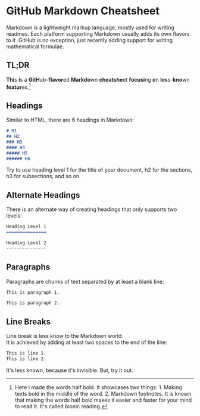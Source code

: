 # GitHub Markdown Cheatsheet

Markdown is a lightweight markup language, mostly used for writing readmes. Each platform supporting Markdown usually adds its own flavors to it. GitHub is no exception, just recently adding support for writing mathematical formulae.

## TL;DR
**Thi**s **i**s a **GitH**ub-**flavor**ed **Markdo**wn **cheatshe**et **focusi**ng **o**n **les**s-**kno**wn **featur**es.[^1]

## Headings
Similar to HTML, there are 6 headings in Markdown:

```markdown
# H1
## H2
### H3
#### H4
##### H5
###### H6
```

Try to use heading level 1 for the title of your document, h2 for the sections, h3 for subsections, and so on.

## Alternate Headings
There is an alternate way of creating headings that only supports two levels:

```markdown
Heading Level 1
===============

Heading Level 2
---------------
```

## Paragraphs
Paragraphs are chunks of text separated by at least a blank line:

```markdown
This is paragraph 1.

This is paragraph 2.
```

## Line Breaks
Line break is less know to the Markdown world.  
It is achieved by adding at least two spaces to the end of the line:

```markdown
This is line 1.  
This is line 2.
```

It's less known, because it's invisible. But, try it out.


[^1]: Here I made the words half bold. It showcases two things: 1. Making texts bold in the middle of the word. 2. Markdown footnotes. It is known that making the words half bold makes it easier and faster for your mind to read it. It's called bionic reading.
